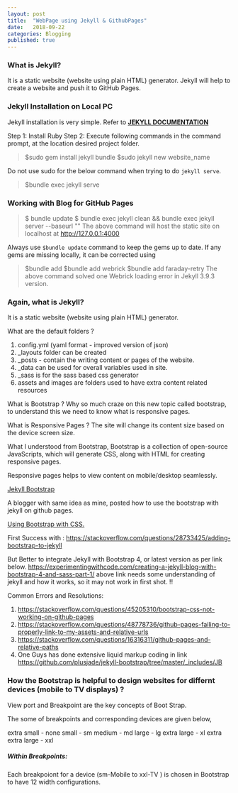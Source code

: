 ```yaml
---
layout: post
title:  "WebPage using Jekyll & GithubPages"
date:   2018-09-22
categories: Blogging
published: true
---
```


### What is Jekyll?
It is a static website (website using plain HTML) generator.
Jekyll will help to create a website and push it to GitHub Pages.

### Jekyll Installation on Local PC
Jekyll installation is very simple. Refer to <b><a href="https://jekyllrb.com/docs/">JEKYLL DOCUMENTATION</a></b>

Step 1: Install Ruby
Step 2: Execute following commands in the command prompt, at the location desired project folder. 

> $sudo gem install jekyll bundle
> $sudo jekyll new website_name

Do not use sudo for the below command when trying to do `jekyll serve`.
> $bundle exec jekyll serve

### Working with Blog for GitHub Pages

> $ bundle update
> $ bundle exec jekyll clean && bundle exec jekyll server --baseurl ""
The above command will host the static site on localhost at http://127.0.0.1:4000

Always use `$bundle update` command to keep the gems up to date. 
If any gems are missing locally, it can be corrected using 

> $bundle add <gemname>
> $bundle add webrick
> $bundle add faraday-retry
The above command solved one Webrick loading error in Jekyll 3.9.3 version.


### Again, what is Jekyll?
It is a static website (website using plain HTML) generator.

What are the default folders ?

1. config.yml (yaml format - improved version of json)
2. _layouts folder can be created
3. _posts - contain the writing content or pages of the website.
4. _data can be used for overall variables used in site.
5. _sass is for the sass based css generator
6. assets and images are folders used to have extra content related resources


What is Bootstrap ?
Why so much craze on this new topic called bootstrap, to understand this
we need to know what is responsive pages.



What is Responsive Pages ?
The site will change its content size based on the device screen size.

What I understood from Bootstrap,
Bootstrap is a collection of open-source JavaScripts,
which will generate CSS, along with HTML for creating responsive pages.

Responsive pages helps to view content on mobile/desktop seamlessly.

<a href="http://jekyllbootstrap.com/"> Jekyll Bootstrap </a>

A blogger with same idea as mine, posted how to use the
bootstrap with jekyll on github pages.

<a href="http://veithen.github.io/2015/03/26/jekyll-bootstrap.html" >
Using Bootstrap with CSS. </a>

First Success with :
https://stackoverflow.com/questions/28733425/adding-bootstrap-to-jekyll

But Better to integrate Jekyll with Bootstrap 4, or latest version as per link
below.
https://experimentingwithcode.com/creating-a-jekyll-blog-with-bootstrap-4-and-sass-part-1/
above link needs some understanding of jekyll and how it works, so it may not work in first shot. !!

Common Errors and Resolutions:
1. https://stackoverflow.com/questions/45205310/bootstrap-css-not-working-on-github-pages
2. https://stackoverflow.com/questions/48778736/github-pages-failing-to-properly-link-to-my-assets-and-relative-urls
3. https://stackoverflow.com/questions/16316311/github-pages-and-relative-paths
4.  One Guys has done extensive liquid markup coding
in link https://github.com/plusjade/jekyll-bootstrap/tree/master/_includes/JB

### How the Bootstrap is helpful to design websites for differnt devices (mobile to TV displays) ?

View port and Breakpoint are the key concepts of Boot Strap. 

The some of breakpoints and corresponding devices are given below, 

extra small - none
small - sm
medium - md
large - lg
extra large - xl
extra extra large - xxl

##### Within Breakpoints:
Each breakpoiont for a device (sm-Mobile to xxl-TV ) is chosen in Bootstrap to have 12 width configurations. 





